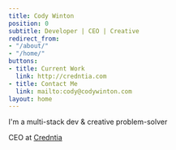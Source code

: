 ```yaml
---
title: Cody Winton
position: 0
subtitle: Developer | CEO | Creative
redirect_from:
- "/about/"
- "/home/"
buttons:
- title: Current Work
  link: http://credntia.com
- title: Contact Me
  link: mailto:cody@codywinton.com
layout: home
---
```


I'm a multi-stack dev & creative problem-solver

CEO at
<a href="http://credntia.com" target="_blank">Credntia</a>

